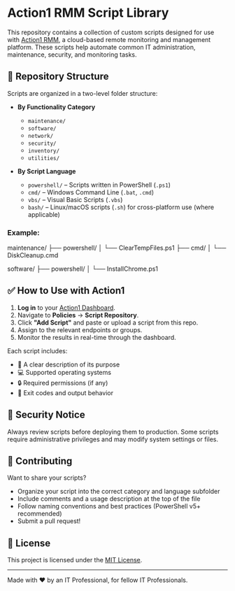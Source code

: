 # Action1 RMM Script Library

This repository contains a collection of custom scripts designed for use with [Action1 RMM](https://www.action1.com), a cloud-based remote monitoring and management platform. These scripts help automate common IT administration, maintenance, security, and monitoring tasks.

## 📁 Repository Structure

Scripts are organized in a two-level folder structure:

- **By Functionality Category**
  - `maintenance/`
  - `software/`
  - `network/`
  - `security/`
  - `inventory/`
  - `utilities/`

- **By Script Language**
  - `powershell/` – Scripts written in PowerShell (`.ps1`)
  - `cmd/` – Windows Command Line (`.bat`, `.cmd`)
  - `vbs/` – Visual Basic Scripts (`.vbs`)
  - `bash/` – Linux/macOS scripts (`.sh`) for cross-platform use (where applicable)

### Example:
maintenance/
├── powershell/
│ └── ClearTempFiles.ps1
├── cmd/
│ └── DiskCleanup.cmd

software/
├── powershell/
│ └── InstallChrome.ps1


## ✅ How to Use with Action1

1. **Log in** to your [Action1 Dashboard](https://app.action1.com).
2. Navigate to **Policies** → **Script Repository**.
3. Click **"Add Script"** and paste or upload a script from this repo.
4. Assign to the relevant endpoints or groups.
5. Monitor the results in real-time through the dashboard.

Each script includes:

- 📄 A clear description of its purpose  
- 💻 Supported operating systems  
- 🔒 Required permissions (if any)  
- 🚦 Exit codes and output behavior  

## 🔐 Security Notice

Always review scripts before deploying them to production. Some scripts require administrative privileges and may modify system settings or files.

## 📌 Contributing

Want to share your scripts?

- Organize your script into the correct category and language subfolder  
- Include comments and a usage description at the top of the file  
- Follow naming conventions and best practices (PowerShell v5+ recommended)  
- Submit a pull request!  

## 📃 License

This project is licensed under the [MIT License](LICENSE).

---

Made with ❤️ by an IT Professional, for fellow IT Professionals.
